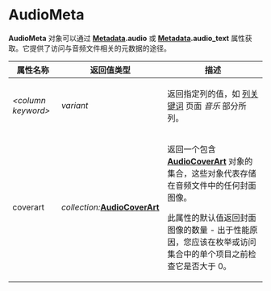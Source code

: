 # AudioMeta

**AudioMeta** 对象可以通过 **[Metadata](metadata.zh.md).audio** 或 **[Metadata](metadata.zh.md).audio_text** 属性获取。它提供了访问与音频文件相关的元数据的途径。

<table>
<thead><tr><th>
属性名称</th><th>
返回值类型</th><th>
描述
</th></tr></thead><tbody><tr><td>

*\<column keyword\>*</td><td>

*variant*</td><td>

返回指定列的值，如 [列关键词](../../metadata_keywords/keywords_for_columns.zh.md) 页面 *音乐* 部分所列。
</td></tr><tr><td>
coverart</td><td>

*collection:***[AudioCoverArt](audiocoverart.zh.md)**</td><td>

返回一个包含 **[AudioCoverArt](audiocoverart.zh.md)** 对象的集合，这些对象代表存储在音频文件中的任何封面图像。

此属性的默认值返回封面图像的数量 - 出于性能原因，您应该在枚举或访问集合中的单个项目之前检查它是否大于 0。
</td></tr></tbody>
</table>